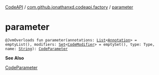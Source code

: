 [CodeAPI](../index.md) / [com.github.jonathanxd.codeapi.factory](index.md) / [parameter](.)

# parameter

`@JvmOverloads fun parameter(annotations: `[`List`](https://kotlinlang.org/api/latest/jvm/stdlib/kotlin.collections/-list/index.html)`<`[`Annotation`](../com.github.jonathanxd.codeapi.base/-annotation/index.md)`> = emptyList(), modifiers: `[`Set`](https://kotlinlang.org/api/latest/jvm/stdlib/kotlin.collections/-set/index.html)`<`[`CodeModifier`](../com.github.jonathanxd.codeapi.base/-code-modifier/index.md)`> = emptySet(), type: Type, name: `[`String`](https://kotlinlang.org/api/latest/jvm/stdlib/kotlin/-string/index.html)`): `[`CodeParameter`](../com.github.jonathanxd.codeapi.base/-code-parameter/index.md)

**See Also**

[CodeParameter](../com.github.jonathanxd.codeapi.base/-code-parameter/index.md)

